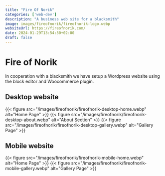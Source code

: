 ```yaml
---
title: "Fire Of Norik"
categories: ['web-dev']
description: "A business web site for a blacksmith"
image: images/fireofnorik/fireofnorik-logo.webp
websiteUrl: https://fireofnorik.com/
date: 2024-01-29T13:54:50+02:00
draft: false
---
```


# Fire of Norik
In cooperation with a blacksmith we have setup a Wordpress website using the block editor and Woocommerce plugin.    

## Desktop website

{{< figure src="/images/fireofnorik/fireofnorik-desktop-home.webp" alt="Home Page" >}}
{{< figure src="/images/fireofnorik/fireofnorik-desktop-about.webp" alt="About Section" >}}
{{< figure src="/images/fireofnorik/fireofnorik-desktop-gallery.webp" alt="Gallery Page" >}}

## Mobile website

{{< figure src="/images/fireofnorik/fireofnorik-mobile-home.webp" alt="Home Page" >}}
{{< figure src="/images/fireofnorik/fireofnorik-mobile-gallery.webp" alt="Gallery Page" >}}

